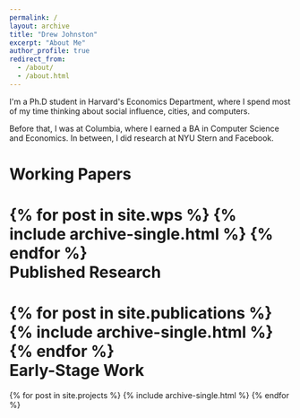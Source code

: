 ```yaml
---
permalink: /
layout: archive
title: "Drew Johnston"
excerpt: "About Me"
author_profile: true
redirect_from: 
  - /about/
  - /about.html
---
```

I'm a Ph.D student in Harvard's Economics Department, where I spend most of my time thinking about social influence, cities, and computers. 

Before that, I was at Columbia, where I earned a BA in Computer Science and Economics. In between, I did research at NYU Stern and Facebook.

Working Papers
======
{% for post in site.wps %}
  {% include archive-single.html %}
{% endfor %}
<br>
Published Research
======
{% for post in site.publications %}
  {% include archive-single.html %}
{% endfor %}
<br>
Early-Stage Work
======
{% for post in site.projects %}
  {% include archive-single.html %}
{% endfor %}
<br>
